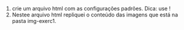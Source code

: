 1. crie um arquivo html com as configurações padrões. Dica: use !
2. Nestee arquivo html repliquei o conteúdo das imagens que está na pasta img-exerc1.